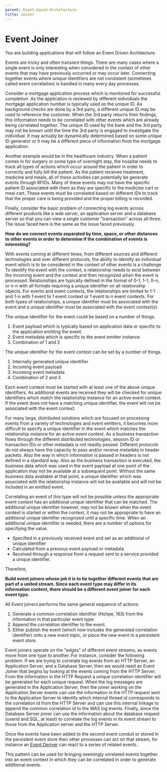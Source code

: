 ```yaml
---
parent: Event-based Architecture
title: Joiner
---
```

# Event Joiner
You are building applications that will follow an Event Driven Architecture.

Events are tricky and often transient things. There are many cases where a single event is only interesting when considered in the context of other events that may have previously occurred or may occur later.  Connecting together events where unique identifiers are not consistent (sometimes called event correlation) is handled in many every day processes. 

Consider a mortgage application process which is monitored for successful completion. As the application is reviewed by different individuals the mortgage application number is typically used as the unique ID. As background checks are done by a 3rd party, a different unique ID may be used to reference the customer. When the 3rd party returns their findings, this information needs to be correlated with other events which are already being correlated together. The unique ID used by the bank and the 3rd party may not be known until the time the 3rd party is engaged to investigate the individual. It may actually be dynamically determined based on some unique ID generator or it may be a different piece of information from the mortgage application. 

Another example would be in the healthcare industry. When a patient comes in for surgery or some type of overnight stay, the hospital needs to track all types of actions which occur around the patient in order to correctly and fully bill the patient. As the patient receives treatment, medicine and meals, all of these activities can potentially be generate events through RFIDs. Many of these events may not have the specific patient ID associated with them as they are specific to the medicine cart or meal cart. These events must be correlated based on different IDs to track that the proper care is being provided and the proper billing is recorded. 

Finally, consider the basic problem of connecting log events across different products like a web server, an application server and a database server so that you can view a single customer "transaction" across all three. The issue faced here is the same as the issue faced previously.

**How do we connect events separated by time, space, or other distances to other events in order to determine if the combination of events is interesting?**

With events coming at different times, from different sources and different technologies and over different protocols, the ability to identify an individual event which is to be considered in the context of other events is a challenge   To identify the event with the context, a relationship needs to exist between the incoming event and the context and then recognized when the event is processed.  Relationships are typically defined in the format of 0-1, 1-1, 0-n, or n-n with all formats requiring a unique identifier on all relationship objects. For events and event contexts, the relationships are limited to 1-1 and 1-n with 1 event to 1 event context or 1 event to n event contexts.  For both types of relationships, a unique identifier must be associated with the event and a unique identifier must be associated with the event context(s). 

The unique identifier for the event could be based on a number of things. 

1.	Event payload which is typically based on application data or specific to the application emitting the event.  
2.	Event metadata which is specific to the event emitter instance 
3.	Combination of 1 and 2 

The unique identifier for the event context can be set by a number of things.

1.	Internally generated unique identifier 
2.	Incoming event payload 
3.	Incoming event metadata 
4.	Combination of 2 and 3 

Each event context must be started with at least one of the above unique identifiers.  As additional events are received they will be checked for unique identifiers which match the relationship instance for an active event context.  If the event does not have a matching unique identifier, the event will not be associated with the event context. 

For many large, distributed solutions which are focused on processing events from a variety of technologies and event emitters, it becomes more difficult to specify a unique identifier in the event which matches the relationship instance for an active event context.  As a business transaction flows through the different distributed technologies, session ID or transaction IDs or other metadata is not readily passed.  Different protocols do not always have the capacity to pass and/or receive metadata in header packets.   Also the way in which information is passed in headers is not defined in a standard way. Also as the business transaction is executed, the business data which was used in the event payload at one point of the application may not be available at a subsequent point.  Without the same business data available at that point, a unique identifier which was associated with the relationship instance will not be available and will not be included in an emitted event.

Correlating an event of this type will not be possible unless the appropriate event context has an additional unique identifier that can be matched.  The additional unique identifier however, may not be known when the event context is started or within the context, it may not be appropriate to have an additional unique identifier recognized until a specific time.  When an additional unique identifier is needed, there are a number of options for specifying the value.

+ Specified in a previously received event and set as an additional of unique identifier  
+ Calculated from a previous event payload or metadata 
+ Received through a response from a request sent to a service provided a unique identifier. 

Therefore,

**Build event joiners whose job it is to tie together different events that are part of a united stream. Since each event type may differ in its information content, there should be a different event joiner for each event type.**

All Event joiners performs the same general sequence of actions:
1. Generate a common correlation identifier (Hohpe, 163) from the information in that particular event type.
2. Append the correlation identifier to the event.
3. Either publish the event (which now includes the generated correlation identifier) onto a new event topic, or place the new event in a persistent event store.

Event joiners operate on the "edges" of different event streams, as events move from one type to another. For instance, consider the following problem. If we are trying to correlate log events from an HTTP Server, an Application Server, and a Database Server, then we would need an Event Joiner that begins by looking at the events coming from the HTTP Server. From the information in the HTTP Request a unique correlation identifier will be generated for each unique request. When the log messages are generated in the Application Server, then the joiner working on the Application Server events can use the information in the HTTP request sent to the Application Server to identify which internal thread id corresponds to the correlation id from the HTTP Server and can use this internal linkage to append the common correlation id to the WAS log events. Finally, since the Database Server joiner can use the information about the database request (userid and SQL, at least) to correlate the log events in its event stream to those from the Application server and the HTTP Server.

Once the events have been added to the second event conduit or stored in the persistent event store then other processes can act on that stream, for instance an [Event Deriver](Event-Deriver.md) can react to a series of related events.   

This pattern can be used for bringing seemingly unrelated events together into an event context in which they can be correlated in order to generate additional events. 
